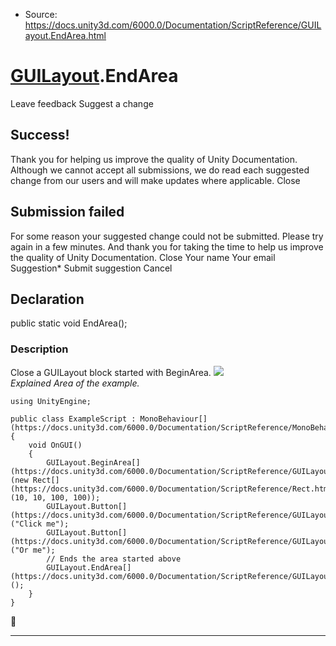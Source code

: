 * Source: https://docs.unity3d.com/6000.0/Documentation/ScriptReference/GUILayout.EndArea.html

#  [GUILayout](https://docs.unity3d.com/6000.0/Documentation/ScriptReference/GUILayout.html).EndArea
Leave feedback
Suggest a change
## Success!
Thank you for helping us improve the quality of Unity Documentation. Although we cannot accept all submissions, we do read each suggested change from our users and will make updates where applicable.
Close
## Submission failed
For some reason your suggested change could not be submitted. Please <a>try again</a> in a few minutes. And thank you for taking the time to help us improve the quality of Unity Documentation.
Close
Your name Your email Suggestion* Submit suggestion
Cancel
## Declaration
public static void EndArea(); 
### Description
Close a GUILayout block started with BeginArea.
![](https://docs.unity3d.com/6000.0/Documentation/StaticFiles/ScriptRefImages/GUILayoutArea.png)   
_Explained Area of the example._
```
using UnityEngine;  
  
public class ExampleScript : MonoBehaviour[](https://docs.unity3d.com/6000.0/Documentation/ScriptReference/MonoBehaviour.html)
{
    void OnGUI()
    {
        GUILayout.BeginArea[](https://docs.unity3d.com/6000.0/Documentation/ScriptReference/GUILayout.BeginArea.html)(new Rect[](https://docs.unity3d.com/6000.0/Documentation/ScriptReference/Rect.html)(10, 10, 100, 100));
        GUILayout.Button[](https://docs.unity3d.com/6000.0/Documentation/ScriptReference/GUILayout.Button.html)("Click me");
        GUILayout.Button[](https://docs.unity3d.com/6000.0/Documentation/ScriptReference/GUILayout.Button.html)("Or me");
        // Ends the area started above
        GUILayout.EndArea[](https://docs.unity3d.com/6000.0/Documentation/ScriptReference/GUILayout.EndArea.html)();
    }
}

```

* * *
